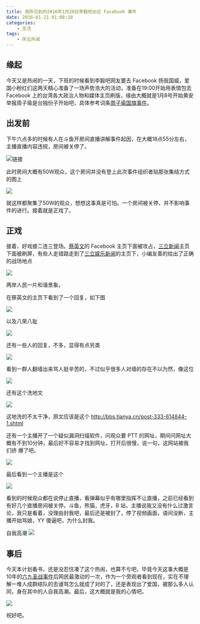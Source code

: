 ```yaml
---
title: 我所见到的2016年1月20日李毅吧出征 Facebook 事件
date: 2016-01-21 01:08:10
categories: 
    - 生活
tags:
    - 所见所闻
---
```


## 缘起

今天又是热闹的一天，下班的时候看到李毅吧网友要去 Facebook 扬我国威，爱国小粉红们这两天精心准备了一场声势浩大的活动，准备在19:00开始用表情包去 Facebook 上的台湾各大政治人物和媒体主页刷版，缘由大概就是1月8号开始黄安举报周子瑜是台独份子开始吧，具体参考词条[周子瑜国旗事件](https://www.wikiwand.com/zh/%E5%91%A8%E5%AD%90%E7%91%9C%E5%9B%BD%E6%97%97%E4%BA%8B%E4%BB%B6)。

<!-- more -->

## 出发前

下午六点多的时候有人在斗鱼开房间直播讲解事件起因，在大概18点55分左右，主播直播内容违规，房间被关停了。

![链接](http://ww2.sinaimg.cn/large/74681984gw1f06x1d6k44j20gn0a2762.jpg)

此时房间大概有50W观众，这个房间并没有登上此次事件组织者贴那张集结方式的图上

![](http://ww2.sinaimg.cn/large/74681984gw1f06x1wr3jqj20c80kijuo.jpg)

就这样都聚集了50W的观众，想想这事真是可怕。一个房间被关停，并不影响事件的进行。接着就是正戏了。

## 正戏

接着，好戏接二连三登场。[蔡英文](https://www.facebook.com/tsaiingwen/?fref=ts)的 Facebook 主页下面被攻占，[三立新闻](https://www.facebook.com/setnews/?fref=ts)主页下面被刷屏，有些人走错路走到了[三立娱乐新闻](https://www.facebook.com/star.iset/?fref=ts)的主页下，小编友善的给出了正确的战场地点

![](http://ww1.sinaimg.cn/large/74681984gw1f06x2dsa9uj20c80h8mzd.jpg)



两岸人民一片和谐景象。

在蔡英文的主页下看到了一个回复，如下图

![](http://ww4.sinaimg.cn/large/74681984gw1f06x2w7guyj20go0tnaf4.jpg)



以及八荣八耻

![](http://ww3.sinaimg.cn/large/74681984gw1f06x38t9elj20go0tmacw.jpg)



还有一些人的回复，不多，显得有点另类

![](http://ww1.sinaimg.cn/large/74681984gw1f06x3j0x0xj20go0tm0vj.jpg)



看到一群人翻墙出来骂人挺辛苦的，不过似乎很多人对墙的存在不以为然，像这位

![](http://ww2.sinaimg.cn/large/74681984gw1f06fwj4nffj20h90jhwir.jpg)



还有这个洗地文

![](http://ww2.sinaimg.cn/large/74681984gw1f06fxsthf3j20c81u34e1.jpg)



这地洗的不太干净，原文应该是这个 http://bbs.tianya.cn/post-333-614844-1.shtml

还有一个主播开了一个疑似漏洞扫描软件，问观众要 PTT 的网址，期间问网址大概有不到10分钟，最后好不容易才找到网址，打开后很慢，说一句，这网站被我们挤 爆了吧。

![](http://ww2.sinaimg.cn/large/74681984gw1f06x4i897qj20gn08ognk.jpg)



最后看到一个主播是这个

![](http://ww2.sinaimg.cn/large/74681984gw1f06x4u6q7pj20go094ac6.jpg)



看到的时候观众都在说停止直播，看弹幕似乎有哪里指挥不让直播，之前已经看到有好几个直播房间被关停，斗鱼，熊猫，虎牙，B 站，主播说我又没有什么过激言论，我只是看着，没理由封我吧，最后还是被封了，停了视频画面，语间没断，主播开始骂娘，YY 傻逼吧，为什么封我。

自我高潮
![](http://ww2.sinaimg.cn/large/74681984gw1f079vnjw0uj20go0b3jsr.jpg)

## 事后

今天本计划看书，还是没忍住凑了这个热闹，也算不亏吧，毕竟今天这事大概是10年的[六九圣战事件](https://www.wikiwand.com/zh/%E5%85%AD%E4%B9%9D%E5%9C%A3%E6%88%98%E4%BA%8B%E4%BB%B6)后网民最激动的一次，作为一个旁观者看到现在，实在不理解一堆人成群结队的去谩骂怎么就成了对的了，还是表现出了爱国，被那么多人认同，身在其中的人自我高潮。最后，这大概就是我的心情吧。

![](http://ww4.sinaimg.cn/large/74681984gw1f06giarx7vj20gd061dgq.jpg)

祝好吧。